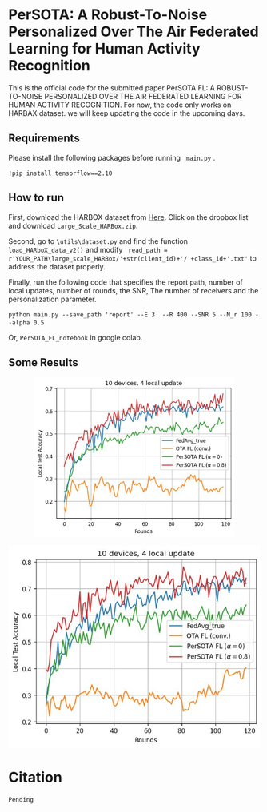 # PerSOTA: A Robust-To-Noise Personalized Over The Air Federated Learning for Human Activity Recognition

This is the official code for the submitted paper PerSOTA FL: A ROBUST-TO-NOISE PERSONALIZED OVER THE AIR FEDERATED LEARNING FOR HUMAN ACTIVITY RECOGNITION. For now, the code only works on HARBAX dataset. we will keep updating the code in the upcoming days.


## Requirements
Please install the following packages before running ``` main.py``` .
```
!pip install tensorflow==2.10
```
## How to run
First, download the HARBOX dataset from [Here]([https://pages.github.com/](https://github.com/xmouyang/FL-Datasets-for-HAR)). Click on the dropbox list and download ```Large_Scale_HARBox.zip```.

Second, go to ```\utils\dataset.py``` and find the function ``` load_HARboX_data_v2() ``` and modify ``` read_path = r'YOUR_PATH\large_scale_HARBox/'+str(client_id)+'/'+class_id+'.txt'``` to address the dataset properly.

Finally, run the following code that specifies the report path, number of local updates, number of rounds, the SNR, The number of receivers and the personalization parameter.
```
python main.py --save_path 'report' --E 3  --R 400 --SNR 5 --N_r 100 --alpha 0.5
```
Or, ```PerSOTA_FL_notebook``` in google colab.

## Some Results
<p align="center">
  <img src="imgs/Acc_VS_rounds_local.jpg" width="400">
  
</p>

<p align="center">
   <img src="imgs/Acc_VS_rounds_local_2.jpg" width="800">
</p>

# Citation
```
Pending
```

